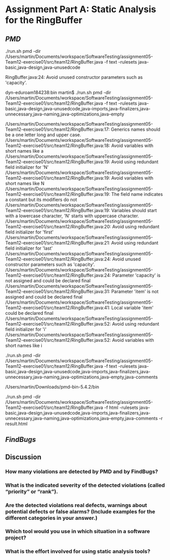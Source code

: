 # Assignment Part A: Static Analysis for the RingBuffer

## *PMD*

./run.sh pmd -dir /Users/martin/Documents/workspace/SoftwareTesting/assignment05-Team12-exercise01/src/team12/RingBuffer.java -f text -rulesets java-basic,java-design,java-unusedcode

RingBuffer.java:24:  Avoid unused constructor parameters such as 'capacity'.


dyn-eduroam184238:bin martin$ ./run.sh pmd -dir /Users/martin/Documents/workspace/SoftwareTesting/assignment05-Team12-exercise01/src/team12/RingBuffer.java -f text -rulesets java-basic,java-design,java-unusedcode,java-imports,java-finalizers,java-unnecessary,java-naming,java-optimizations,java-empty

/Users/martin/Documents/workspace/SoftwareTesting/assignment05-Team12-exercise01/src/team12/RingBuffer.java:17:   Generics names should be a one letter long and upper case.
/Users/martin/Documents/workspace/SoftwareTesting/assignment05-Team12-exercise01/src/team12/RingBuffer.java:18:   Avoid variables with short names like a
/Users/martin/Documents/workspace/SoftwareTesting/assignment05-Team12-exercise01/src/team12/RingBuffer.java:19:   Avoid using redundant field initializer for 'N'
/Users/martin/Documents/workspace/SoftwareTesting/assignment05-Team12-exercise01/src/team12/RingBuffer.java:19:   Avoid variables with short names like N
/Users/martin/Documents/workspace/SoftwareTesting/assignment05-Team12-exercise01/src/team12/RingBuffer.java:19:   The field name indicates a constant but its modifiers do not
/Users/martin/Documents/workspace/SoftwareTesting/assignment05-Team12-exercise01/src/team12/RingBuffer.java:19:   Variables should start with a lowercase character, 'N' starts with uppercase character.
/Users/martin/Documents/workspace/SoftwareTesting/assignment05-Team12-exercise01/src/team12/RingBuffer.java:20:   Avoid using redundant field initializer for 'first'
/Users/martin/Documents/workspace/SoftwareTesting/assignment05-Team12-exercise01/src/team12/RingBuffer.java:21:   Avoid using redundant field initializer for 'last'
/Users/martin/Documents/workspace/SoftwareTesting/assignment05-Team12-exercise01/src/team12/RingBuffer.java:24:   Avoid unused constructor parameters such as 'capacity'.
/Users/martin/Documents/workspace/SoftwareTesting/assignment05-Team12-exercise01/src/team12/RingBuffer.java:24:   Parameter 'capacity' is not assigned and could be declared final
/Users/martin/Documents/workspace/SoftwareTesting/assignment05-Team12-exercise01/src/team12/RingBuffer.java:31:   Parameter 'item' is not assigned and could be declared final
/Users/martin/Documents/workspace/SoftwareTesting/assignment05-Team12-exercise01/src/team12/RingBuffer.java:41:   Local variable 'item' could be declared final
/Users/martin/Documents/workspace/SoftwareTesting/assignment05-Team12-exercise01/src/team12/RingBuffer.java:52:   Avoid using redundant field initializer for 'i'
/Users/martin/Documents/workspace/SoftwareTesting/assignment05-Team12-exercise01/src/team12/RingBuffer.java:52:   Avoid variables with short names like i


./run.sh pmd -dir /Users/martin/Documents/workspace/SoftwareTesting/assignment05-Team12-exercise01/src/team12/RingBuffer.java -f text -rulesets java-basic,java-design,java-unusedcode,java-imports,java-finalizers,java-unnecessary,java-naming,java-optimizations,java-empty,java-comments


/Users/martin/Downloads/pmd-bin-5.4.2/bin

./run.sh pmd -dir /Users/martin/Documents/workspace/SoftwareTesting/assignment05-Team12-exercise01/src/team12/RingBuffer.java -f html -rulesets java-basic,java-design,java-unusedcode,java-imports,java-finalizers,java-unnecessary,java-naming,java-optimizations,java-empty,java-comments -r result.html

## *FindBugs*

## Discussion

### How many violations are detected by PMD and by FindBugs?

### What is the indicated severity of the detected violations (called “priority” or “rank”).

### Are the detected violations real defects, warnings about potential defects or false alarms? (Include examples for the different categories in your answer.)

### Which tool would you use in which situation in a software project?

### What is the effort involved for using static analysis tools?
